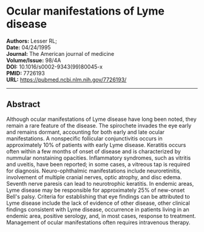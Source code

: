 # Ocular manifestations of Lyme disease

**Authors:** Lesser RL;  
**Date:** 04/24/1995  
**Journal:** The American journal of medicine  
**Volume/Issue:** 98/4A  
**DOI:** 10.1016/s0002-9343(99)80045-x  
**PMID:** 7726193  
**URL:** https://pubmed.ncbi.nlm.nih.gov/7726193/

---

## Abstract

Although ocular manifestations of Lyme disease have long been noted, they remain a rare feature of the disease. The spirochete invades the eye early and remains dormant, accounting for both early and late ocular manifestations. A nonspecific follicular conjunctivitis occurs in approximately 10% of patients with early Lyme disease. Keratitis occurs often within a few months of onset of disease and is characterized by nummular nonstaining opacities. Inflammatory syndromes, such as vitritis and uveitis, have been reported; in some cases, a vitreous tap is required for diagnosis. Neuro-ophthalmic manifestations include neuroretinitis, involvement of multiple cranial nerves, optic atrophy, and disc edema. Seventh nerve paresis can lead to neurotrophic keratitis. In endemic areas, Lyme disease may be responsible for approximately 25% of new-onset Bell's palsy. Criteria for establishing that eye findings can be attributed to Lyme disease include the lack of evidence of other disease, other clinical findings consistent with Lyme disease, occurrence in patients living in an endemic area, positive serology, and, in most cases, response to treatment. Management of ocular manifestations often requires intravenous therapy.
